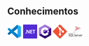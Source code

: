 ## Conhecimentos
<a href="https://code.visualstudio.com/" title="Visual Studio Code"><img src="icons/vscode.png" /></a>
<a href="https://dotnet.microsoft.com/pt-br/" tittle="dotNet"> <img src="icons/dotnet.png" /></a>
<a href="https://dotnet.microsoft.com/pt-br/languages/csharp" tittle="csharp"><img src="icons/csharp.png" /></a>
<a href="[https://dotnet.microsoft.com/pt-br/languages/csharp](https://git-scm.com/)" tittle="git"><img src="icons/git.png" /></a>
<a href="https://www.microsoft.com/pt-br/sql-server/" tittle="SQLServer"><img src="icons/sqlserver.png" /></a>
